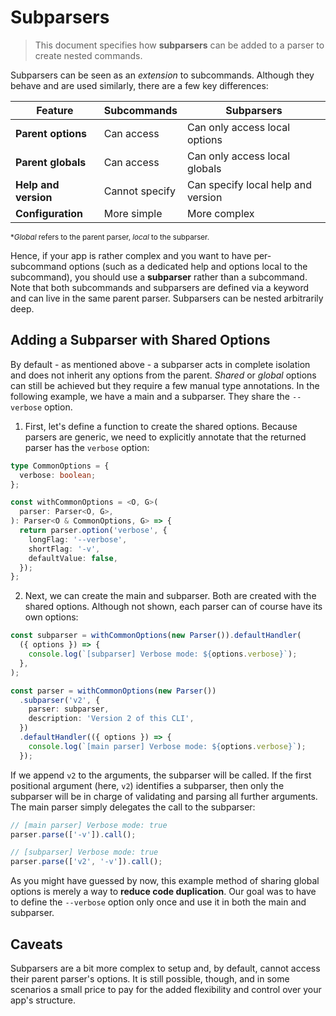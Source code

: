 # Subparsers

> This document specifies how **subparsers** can be added to a parser to create nested commands.

Subparsers can be seen as an _extension_ to subcommands. Although they behave and are used similarly, there are a few key differences:

| Feature              | Subcommands    | Subparsers                         |
| -------------------- | -------------- | ---------------------------------- |
| **Parent options**   | Can access     | Can only access local options      |
| **Parent globals**   | Can access     | Can only access local globals      |
| **Help and version** | Cannot specify | Can specify local help and version |
| **Configuration**    | More simple    | More complex                       |

<sub>\*_Global_ refers to the parent parser, _local_ to the subparser.</sub>

Hence, if your app is rather complex and you want to have per-subcommand options (such as a dedicated help and options local to the subcommand), you should use a **subparser** rather than a subcommand. Note that both subcommands and subparsers are defined via a keyword and can live in the same parent parser. Subparsers can be nested arbitrarily deep.

## Adding a Subparser with Shared Options

By default - as mentioned above - a subparser acts in complete isolation and does not inherit any options from the parent. _Shared_ or _global_ options can still be achieved but they require a few manual type annotations. In the following example, we have a main and a subparser. They share the `--verbose` option.

1. First, let's define a function to create the shared options. Because parsers are generic, we need to explicitly annotate that the returned parser has the `verbose` option:

```ts
type CommonOptions = {
  verbose: boolean;
};

const withCommonOptions = <O, G>(
  parser: Parser<O, G>,
): Parser<O & CommonOptions, G> => {
  return parser.option('verbose', {
    longFlag: '--verbose',
    shortFlag: '-v',
    defaultValue: false,
  });
};
```

2. Next, we can create the main and subparser. Both are created with the shared options. Although not shown, each parser can of course have its own options:

```ts
const subparser = withCommonOptions(new Parser()).defaultHandler(
  ({ options }) => {
    console.log(`[subparser] Verbose mode: ${options.verbose}`);
  },
);

const parser = withCommonOptions(new Parser())
  .subparser('v2', {
    parser: subparser,
    description: 'Version 2 of this CLI',
  })
  .defaultHandler(({ options }) => {
    console.log(`[main parser] Verbose mode: ${options.verbose}`);
  });
```

If we append `v2` to the arguments, the subparser will be called. If the first positional argument (here, `v2`) identifies a subparser, then only the subparser will be in charge of validating and parsing all further arguments. The main parser simply delegates the call to the subparser:

```ts
// [main parser] Verbose mode: true
parser.parse(['-v']).call();

// [subparser] Verbose mode: true
parser.parse(['v2', '-v']).call();
```

As you might have guessed by now, this example method of sharing global options is merely a way to **reduce code duplication**. Our goal was to have to define the `--verbose` option only once and use it in both the main and subparser.

## Caveats

Subparsers are a bit more complex to setup and, by default, cannot access their parent parser's options. It is still possible, though, and in some scenarios a small price to pay for the added flexibility and control over your app's structure.
